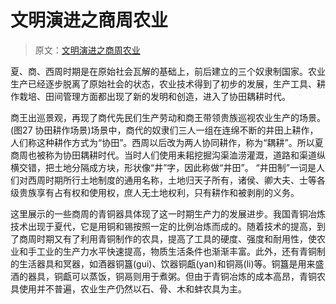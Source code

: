 # 文明演进之商周农业

> 原文：[文明演进之商周农业](https://www.crnews.net/zt/xcwh/ncg/874246_20200506031936.html)

夏、商、西周时期是在原始社会瓦解的基础上，前后建立的三个奴隶制国家。农业生产已经逐步脱离了原始社会的状态，农业技术得到了初步的发展，生产工具、耕作栽培、田间管理方面都出现了新的发明和创造，进入了协田耦耕时代。

商王出巡景观，再现了商代先民们生产劳动和商王带领贵族巡视农业生产的场景。(图27 协田耕作场景)场景中，商代的奴隶们三人一组在连绵不断的井田上耕作，人们称这种耕作方式为“协田”。西周以后改为两人协同耕作，称为“耦耕”。所以夏商周也被称为协田耦耕时代。当时人们使用耒耜挖掘沟渠洫涝灌溉，道路和渠道纵横交错，把土地分隔成方块，形状像“井”字，因此称做“井田”。 “井田制”一词是人们对西周时期所行土地制度的通用名称，土地归天子所有，诸侯、卿大夫、士等各级贵族享有占有权和使用权，庶人无土地权利，只有耕作和被剥削的义务。

这里展示的一些商周的青铜器具体现了这一时期生产力的发展进步。我国青铜冶炼技术出现于夏代，它是用铜和锡按照一定的比例冶炼而成的。随着技术的提高，到了商周时期又有了利用青铜制作的农具，提高了工具的硬度、强度和耐用性，使农业和手工业的生产力水平快速提高，物质生活条件也渐渐丰富。此外，还有青铜制的生活器具和冥器，如酒器铜簋(gui)、饮器铜甗(yan)和铜鬲(li)等。铜簋是用来盛酒的器具，铜甗可以蒸饭，铜鬲则用于煮粥。但由于青铜冶炼的成本高昂，青铜农具使用并不普遍，农业生产仍然以石、骨、木和蚌农具为主。